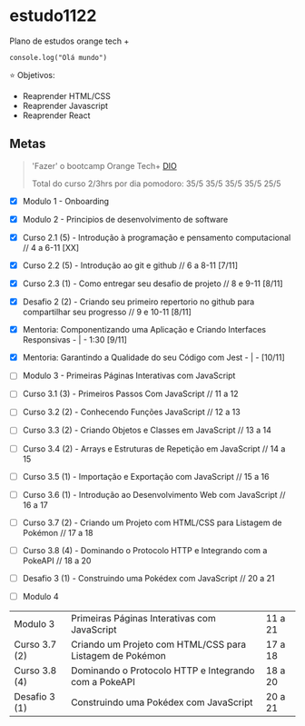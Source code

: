# estudo1122

Plano de estudos orange tech + 

`` console.log("Olá mundo") ``

⭐ Objetivos:
- Reaprender HTML/CSS
- Reaprender Javascript
- Reaprender React

## Metas
> 'Fazer' o bootcamp Orange Tech+ [DIO](https://web.dio.me/track/orange-tech?tab=mentoring)
> 
> Total do curso 2/3hrs por dia
> pomodoro: 35/5 35/5 35/5 35/5 25/5


- [X] Modulo 1 - Onboarding

- [X] Modulo 2 - Principios de desenvolvimento de software
- [X] Curso 2.1 (5) - Introdução à programação e pensamento computacional // 4 a 6-11 [XX]
- [X] Curso 2.2 (5) - Introdução ao git e github // 6 a 8-11 [7/11]
- [X] Curso 2.3 (1) - Como entregar seu desafio de projeto // 8 e 9-11 [8/11]
- [X] Desafio 2 (2) - Criando seu primeiro repertorio no github para compartilhar seu progresso // 9 e 10-11 [8/11]

- [X] Mentoria: Componentizando uma Aplicação e Criando Interfaces Responsivas - | - 1:30 [9/11]
- [X] Mentoria: Garantindo a Qualidade do seu Código com Jest - | - [10/11]


- [ ] Modulo 3 - Primeiras Páginas Interativas com JavaScript
- [ ] Curso 3.1 (3) - Primeiros Passos Com JavaScript // 11 a 12
- [ ] Curso 3.2 (2) - Conhecendo Funções JavaScript // 12 a 13
- [ ] Curso 3.3 (2) - Criando Objetos e Classes em JavaScript // 13 a 14
- [ ] Curso 3.4 (2) - Arrays e Estruturas de Repetição em JavaScript // 14 a 15
- [ ] Curso 3.5 (1) - Importação e Exportação com JavaScript // 15 a 16
- [ ] Curso 3.6 (1) - Introdução ao Desenvolvimento Web com JavaScript // 16 a 17
- [ ] Curso 3.7 (2) - Criando um Projeto com HTML/CSS para Listagem de Pokémon // 17 a 18
- [ ] Curso 3.8 (4) - Dominando o Protocolo HTTP e Integrando com a PokeAPI // 18 a 20
- [ ] Desafio 3 (1) - Construindo uma Pokédex com JavaScript // 20 a 21

- [ ] Modulo 4





||||
|----|----|----|
| Modulo 3 | Primeiras Páginas Interativas com JavaScript | 11 a 21 |
| Curso 3.7 (2) | Criando um Projeto com HTML/CSS para Listagem de Pokémon | 17 a 18 |
| Curso 3.8 (4) | Dominando o Protocolo HTTP e Integrando com a PokeAPI | 18 a 20 |
| Desafio 3 (1) | Construindo uma Pokédex com JavaScript | 20 a 21 |
